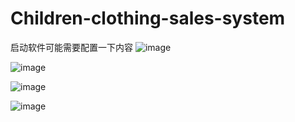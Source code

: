 # Children-clothing-sales-system
启动软件可能需要配置一下内容
![image](https://github.com/boluo12138/Children-clothing-sales-system/assets/96605428/45ae5d3d-b036-4d4c-9a61-1d952f06a2b8)

![image](https://github.com/boluo12138/Children-clothing-sales-system/assets/96605428/3b9e231a-f6ff-4ff6-81d0-dab33654f189)


![image](https://github.com/boluo12138/Children-clothing-sales-system/assets/96605428/7bacb435-88c5-479b-a8a2-2f4191b00c4f)

![image](https://github.com/boluo12138/Children-clothing-sales-system/assets/96605428/58470fc2-3def-4ad2-92ad-0ea4a3b6f63c)
